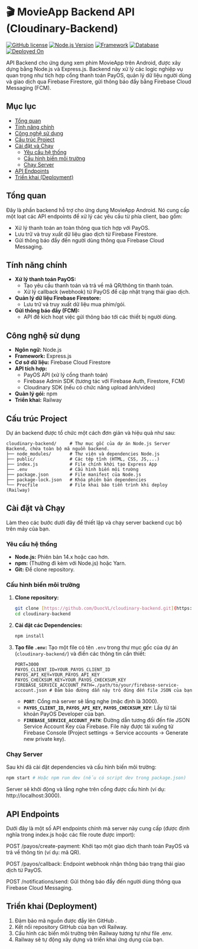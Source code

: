 # 🎬 MovieApp Backend API (Cloudinary-Backend)

[![GitHub license](https://img.shields.io/github/license/DuocVL/cloudinary-backend?style=flat-square)](https://github.com/DuocVL/cloudinary-backend/blob/main/LICENSE)
[![Node.js Version](https://img.shields.io/badge/Node.js-14%2B-green?style=flat-square)](https://nodejs.org/)
[![Framework](https://img.shields.io/badge/Framework-Express.js-blue?style=flat-square)](https://expressjs.com/)
[![Database](https://img.shields.io/badge/Database-Firebase%20Firestore-orange?style=flat-square)](https://firebase.google.com/docs/firestore)
[![Deployed On](https://img.shields.io/badge/Deployed%20On-Railway-lightgrey?style=flat-square)](https://railway.app/)

API Backend cho ứng dụng xem phim MovieApp trên Android, được xây dựng bằng Node.js và Express.js. Backend này xử lý các logic nghiệp vụ quan trọng như tích hợp cổng thanh toán PayOS, quản lý dữ liệu người dùng và giao dịch qua Firebase Firestore, gửi thông báo đẩy bằng Firebase Cloud Messaging (FCM).

## Mục lục

- [Tổng quan](#tổng-quan)
- [Tính năng chính](#tính-năng-chính)
- [Công nghệ sử dụng](#công-nghệ-sử-dụng)
- [Cấu trúc Project](#cấu-trúc-project)
- [Cài đặt và Chạy](#cài-đặt-và-chạy)
  - [Yêu cầu hệ thống](#yêu-cầu-hệ-thống)
  - [Cấu hình biến môi trường](#cấu-hình-biến-môi-trường)
  - [Chạy Server](#chạy-server)
- [API Endpoints](#api-endpoints)
- [Triển khai (Deployment)](#triển-khai-deployment)


## Tổng quan

Đây là phần backend hỗ trợ cho ứng dụng MovieApp Android. Nó cung cấp một loạt các API endpoints để xử lý các yêu cầu từ phía client, bao gồm:
* Xử lý thanh toán an toàn thông qua tích hợp với PayOS.
* Lưu trữ và truy xuất dữ liệu  giao dịch từ Firebase Firestore.
* Gửi thông báo đẩy đến người dùng thông qua Firebase Cloud Messaging.

## Tính năng chính

* **Xử lý thanh toán PayOS:**
    * Tạo yêu cầu thanh toán và trả về mã QR/thông tin thanh toán.
    * Xử lý callback (webhook) từ PayOS để cập nhật trạng thái giao dịch.
* **Quản lý dữ liệu Firebase Firestore:**
    * Lưu trữ và truy xuất dữ liệu  mua phim/gói.
* **Gửi thông báo đẩy (FCM):**
    * API để kích hoạt việc gửi thông báo tới các thiết bị người dùng.


## Công nghệ sử dụng

* **Ngôn ngữ:** Node.js
* **Framework:** Express.js
* **Cơ sở dữ liệu:** Firebase Cloud Firestore
* **API tích hợp:**
    * PayOS API (xử lý cổng thanh toán)
    * Firebase Admin SDK (tương tác với Firebase Auth, Firestore, FCM)
    * Cloudinary SDK (nếu có chức năng upload ảnh/video)
* **Quản lý gói:** npm
* **Triển khai:** Railway

## Cấu trúc Project

Dự án backend được tổ chức một cách đơn giản và hiệu quả như sau:
```text
cloudinary-backend/     # Thư mục gốc của dự án Node.js Server Backend, chứa toàn bộ mã nguồn backend.
├── node_modules/       # Thư viện và dependencies Node.js
├── public/             # Các tệp tĩnh (HTML, CSS, JS,...)
├── index.js            # File chính khởi tạo Express App
├── .env                # Cấu hình biến môi trường
├── package.json        # File manifest của Node.js
├── package-lock.json   # Khóa phiên bản dependencies
└── Procfile            # File khai báo tiến trình khi deploy (Railway)
```


## Cài đặt và Chạy

Làm theo các bước dưới đây để thiết lập và chạy server backend cục bộ trên máy của bạn.

### Yêu cầu hệ thống

* **Node.js:** Phiên bản 14.x hoặc cao hơn.
* **npm:** (Thường đi kèm với Node.js) hoặc Yarn.
* **Git:** Để clone repository.

### Cấu hình biến môi trường

1.  **Clone repository:**
    ```bash
    git clone [https://github.com/DuocVL/cloudinary-backend.git](https://github.com/DuocVL/cloudinary-backend.git)
    cd cloudinary-backend
    ```
2.  **Cài đặt các Dependencies:**
    ```bash
    npm install
    ```
3.  **Tạo file `.env`:**
    Tạo một file có tên `.env` trong thư mục gốc của dự án (`cloudinary-backend/`) và điền các thông tin cần thiết:
    ```dotenv
    PORT=3000
    PAYOS_CLIENT_ID=YOUR_PAYOS_CLIENT_ID
    PAYOS_API_KEY=YOUR_PAYOS_API_KEY
    PAYOS_CHECKSUM_KEY=YOUR_PAYOS_CHECKSUM_KEY
    FIREBASE_SERVICE_ACCOUNT_PATH=./path/to/your/firebase-service-account.json # Đảm bảo đường dẫn này trỏ đúng đến file JSON của bạn
    ```
    * **`PORT`**: Cổng mà server sẽ lắng nghe (mặc định là 3000).
    * **`PAYOS_CLIENT_ID`, `PAYOS_API_KEY`, `PAYOS_CHECKSUM_KEY`**: Lấy từ tài khoản PayOS Developer của bạn.
    * **`FIREBASE_SERVICE_ACCOUNT_PATH`**: Đường dẫn tương đối đến file JSON Service Account Key của Firebase. File này được tải xuống từ Firebase Console (Project settings -> Service accounts -> Generate new private key).

### Chạy Server

Sau khi đã cài đặt dependencies và cấu hình biến môi trường:
```bash
npm start # Hoặc npm run dev (nếu có script dev trong package.json)
```
Server sẽ khởi động và lắng nghe trên cổng được cấu hình (ví dụ: http://localhost:3000).

## API Endpoints
Dưới đây là một số API endpoints chính mà server này cung cấp (được định nghĩa trong index.js hoặc các file route được import):

POST /payos/create-payment: Khởi tạo một giao dịch thanh toán PayOS và trả về thông tin (ví dụ: mã QR).

POST /payos/callback: Endpoint webhook nhận thông báo trạng thái giao dịch từ PayOS.

POST /notifications/send: Gửi thông báo đẩy đến người dùng thông qua Firebase Cloud Messaging.

## Triển khai (Deployment)
1. Đảm bảo mã nguồn được đẩy lên GitHub .
2. Kết nối repository GitHub của bạn với Railway.
3. Cấu hình các biến môi trường trên Railway tương tự như file .env.
4. Railway sẽ tự động xây dựng và triển khai ứng dụng của bạn.

